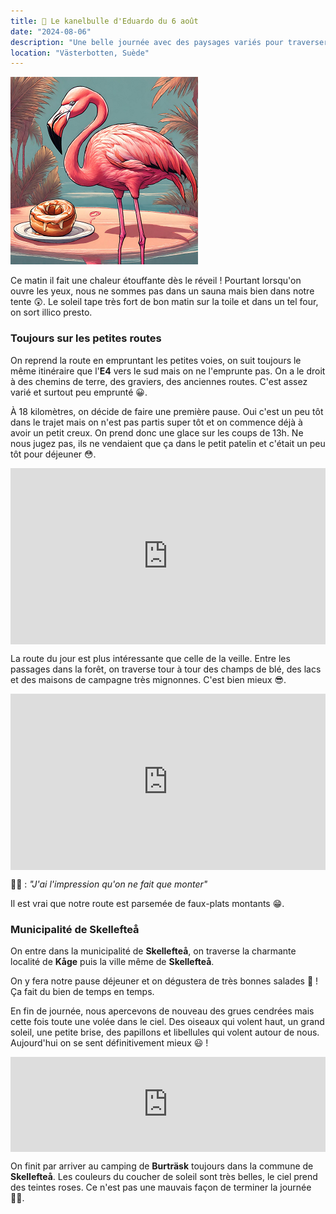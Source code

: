```yaml
---
title: 🥮 Le kanelbulle d'Eduardo du 6 août
date: "2024-08-06"
description: "Une belle journée avec des paysages variés pour traverser la municipalité de Skellefteå !"
location: "Västerbotten, Suède"
---
```


![Kanelbullar d'Eduardo](../kanelbullar_eduardo.png)

Ce matin il fait une chaleur étouffante dès le réveil ! Pourtant lorsqu'on ouvre les yeux, nous ne sommes pas dans un sauna mais bien dans notre tente 😲. Le soleil tape très fort de bon matin sur la toile et dans un tel four, on sort illico presto.

### Toujours sur les petites routes

On reprend la route en empruntant les petites voies, on suit toujours le même itinéraire que l'**E4** vers le sud mais on ne l'emprunte pas. On a le droit à des chemins de terre, des graviers, des anciennes routes. C'est assez varié et surtout peu emprunté 😀.

À 18 kilomètres, on décide de faire une première pause. Oui c'est un peu tôt dans le trajet mais on n'est pas partis super tôt et on commence déjà à avoir un petit creux. On prend donc une glace sur les coups de 13h. Ne nous jugez pas, ils ne vendaient que ça dans le petit patelin et c'était un peu tôt pour déjeuner 😳.

<div style="width: 100%; height: 0; position: relative; padding-bottom: 56%;"><iframe src="https://giphy.com/embed/HOW1XRB5qaZDLqaSUW" style="top: 0; left: 0; width: 100%; height: 100%; position: absolute; border: 0;" allowfullscreen scrolling="no" allow="encrypted-media;" class="giphy-embed"></iframe></div>

La route du jour est plus intéressante que celle de la veille. Entre les passages dans la forêt, on traverse tour à tour des
champs de blé, des lacs et des maisons de campagne très mignonnes.
C'est bien mieux 😎.

<div style="width: 100%; height: 0; position: relative; padding-bottom: 56%;"><iframe src="https://giphy.com/embed/xTiTnDu32bJlNhgLp6" style="top: 0; left: 0; width: 100%; height: 100%; position: absolute; border: 0;" allowfullscreen scrolling="no" allow="encrypted-media;" class="giphy-embed"></iframe></div>

👩🏼 : _"J'ai l'impression qu'on ne fait que monter"_

Il est vrai que notre route est parsemée de faux-plats montants 😁.

### Municipalité de Skellefteå

On entre dans la municipalité de **Skellefteå**, on traverse la charmante localité de **Kåge** puis la ville même de **Skellefteå**.

On y fera notre pause déjeuner et on dégustera de très bonnes salades 🥗 ! Ça fait du bien de temps en temps.

En fin de journée, nous apercevons de nouveau des grues cendrées mais cette fois toute une volée dans le ciel. Des oiseaux qui volent haut, un grand soleil, une petite brise, des papillons et libellules qui volent autour de nous. Aujourd'hui on se sent définitivement mieux 😃 !

<div style="left: 0; width: 100%; height: 152px; position: relative;"><iframe src="https://open.spotify.com/embed/track/6Rqn2GFlmvmV4w9Ala0I1e?utm_source=oembed" style="top: 0; left: 0; width: 100%; height: 100%; position: absolute; border: 0;" allowfullscreen allow="clipboard-write; encrypted-media; fullscreen; picture-in-picture;"></iframe></div>

On finit par arriver au camping de **Burträsk** toujours dans la commune de **Skellefteå**. Les couleurs du coucher de soleil sont très belles, le ciel prend des teintes roses. Ce n'est pas une mauvais façon de terminer la journée 👍🏼.
